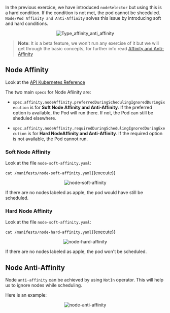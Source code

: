 In the previous exercice, we have introduced `nodeSelector`  but using this is a hard condition. If the condition is not met, the pod cannot be shceduled.
`Node/Pod Affinity and Anti-Affinity` solves this issue by introducing soft and hard conditions.

<p style="text-align:center;"><img src="/andresguisado/courses/kubernetes101/assign-pod-nodes/assets/type-affinity-anti-affinity.png" alt="Type_affinity_anti_affinity"></p>

>**Note**: It is a beta feature, we won't run any exercise of it but we will get through the basic concepts, for further info read [Affinity and Anti-Affinity](https://kubernetes.io/docs/concepts/configuration/assign-pod-node/#affinity-and-anti-affinity)

## Node Affinity

Look at the [API Kubernetes Reference](https://v1-10.docs.kubernetes.io/docs/reference/generated/kubernetes-api/v1.10/#nodeaffinity-v1-core)

The two main `specs` for Node Afiinity are:

* `spec.affinity.nodeAffinity.preferredDuringSchedulingIgnoredDuringExecution` is for **Soft Node  Affinity and Anti-Affinity**. If the preferred option is available, the Pod will run there. If not, the Pod can still be sheduled elsewhere. 

* `spec.affinity.nodeAffinity.requiredDuringSchedulingIgnoredDuringExecution` is for **Hard NodeAffinity and Anti-Affinity**. If the required option is not available, the Pod cannot run.

### Soft Node Affinity

Look at the file `node-soft-affinity.yaml`:

`cat /manifests/node-soft-affinity.yaml`{{execute}}

<p style="text-align:center;"><img src="/andresguisado/courses/kubernetes101/assign-pod-nodes/assets/node-soft-affinity.png" alt="node-soft-affinity"></p>

If there are no nodes labeled as apple, the pod would have still be scheduled.

### Hard Node Affinity

Look at the file `node-soft-affinity.yaml`:

`cat /manifests/node-hard-affinity.yaml`{{execute}}

<p style="text-align:center;"><img src="/andresguisado/courses/kubernetes101/assign-pod-nodes/assets/node-hard-affinity.png" alt="node-hard-affinity"></p>

If there are no nodes labeled as apple, the pod won't be scheduled.

## Node Anti-Affinity

Node `anti-affinity` can be achieved by using `NotIn` operator. This will help us to ignore nodes while scheduling.

Here is an example:

<p style="text-align:center;"><img src="/andresguisado/courses/kubernetes101/assign-pod-nodes/assets/node-anti-affinity.png" alt="node-anti-affinity"></p>

